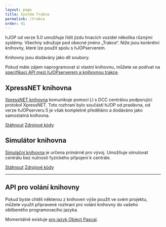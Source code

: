 ```yaml
---
layout: page
title: Systém Trakce
permalink: /trakce
order: 41
---
```


hJOP od verze 5.0 umožňuje řídit jízdu hnacích vozidel několika různými
systémy. Všechny sdružuje pod obecné jméno „Trakce“. Níže jsou konkrétní
knihovny, které lze použít spolu s hJOPserverem.

Knihovny jsou dodávány jako dll soubory.

Pokud máte zájem naprogramovat si vlastní knihovnu, můžete se podívat na
[specifikaci API mezi hJOPserverem a knihovnou
trakce](https://github.com/kmzbrnoI/xn-lib-cpp-qt/wiki).

## XpressNET knihovna

[XpressNET knihovna](https://github.com/kmzbrnoI/xn-lib-cpp-qt) komunikuje
pomocí LI s DCC centrálou podporující protokol XpressNET. Toto rozhraní bylo
součástí hJOP od pradávna, od verze hJOPserveru 5 je však kompletně předěláno
a dodáváno jako samostatná knihovna.

<a class="btn" href="https://github.com/kmzbrnoI/xn-lib-cpp-qt/releases">Stáhnout</a>
<a class="btn" href="https://github.com/kmzbrnoI/xn-lib-cpp-qt">Zdrojové kódy</a>

## Simulátor knihovna

[Simulační knihovna](https://github.com/kmzbrnoI/trakce-simulator) je určena
primárně pro vývoj. Umožňuje simulovat centrálu bez nutnosti fyzického
připojení k centrále.

<a class="btn" href="https://github.com/kmzbrnoI/trakce-simulator/releases">Stáhnout</a>
<a class="btn" href="https://github.com/kmzbrnoI/trakce-simulator">Zdrojové kódy</a>

---

## API pro volání knihovny

Pokud byste chtěli některou z knihoven výše použít ve svém projektu, můžete
využít připravené rozhraní pro volání knihovny do vašeho oblíbeného
programovacího jazyka.

Momentálně existuje [pro jazyk Object
Pascal](https://github.com/kmzbrnoI/trakce-delphi).
